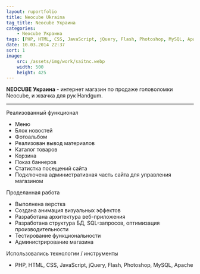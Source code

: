 ```yaml
---
layout: ruportfolio
title: Neocube Ukraina
tag_title: Neocube Украина
categories:
    - Neocube Украина
tags: [PHP, HTML, CSS, JavaScript, jQuery, Flash, Photoshop, MySQL, Apache]
date: 10.03.2014 22:37
sort: 1
image: 
    src: /assets/img/work/saitnc.webp 
    width: 500
    height: 425
---
```


**NEOCUBE Украина** - интернет магазин по продаже головоломки Neocube, и жвачка для рук Handgum.

---

Реализованный функционал

* Меню
* Блок новостей
* Фотоальбом
* Реализован вывод материалов
* Каталог товаров
* Корзина
* Показ баннеров
* Статистка посещений сайта
* Подключена административная часть сайта для управления магазином

Проделанная работа

* Выполнена верстка
* Создана анимация визуальных эффектов
* Разработана архитектура веб-приложения
* Разработана структура БД, SQL-запросов, оптимизация производительности
* Тестирование функциональности
* Администрирование магазина

Использовались технологии / инструменты

* PHP, HTML, CSS, JavaScript, jQuery, Flash, Photoshop, MySQL, Apache
